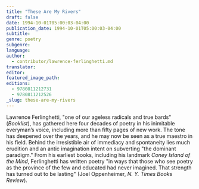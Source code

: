 ```yaml
---
title: "These Are My Rivers"
draft: false
date: 1994-10-01T05:00:03-04:00
publication_date: 1994-10-01T05:00:03-04:00
subtitle:
genre: poetry
subgenre:
language:
author:
  - contributor/lawrence-ferlinghetti.md
translator:
editor:
featured_image_path:
editions:
  - 9780811212731
  - 9780811212526
_slug: these-are-my-rivers
---
```


Lawrence Ferlinghetti, "one of our ageless radicals and true bards" (_Booklist_), has gathered here four decades of poetry in his inimitable everyman’s voice, including more than fifty pages of new work. The tone has deepened over the years, and he may now be seen as a true maestro in his field. Behind the irresistible air of immediacy and spontaneity lies much erudition and an antic imagination intent on subverting "the dominant paradigm." From his earliest books, including his landmark _Coney Island of the Mind_, Ferlinghetti has written poetry "in ways that those who see poetry as the province of the few and educated had never imagined. That strength has turned out to be lasting" (Joel Oppenheimer, _N. Y. Times Books Review_).

